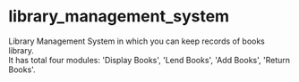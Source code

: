 # library_management_system
Library Management System in which you can keep records of books library.
<br>
It has total four modules: 'Display Books', 'Lend Books', 'Add Books', 'Return Books'.
